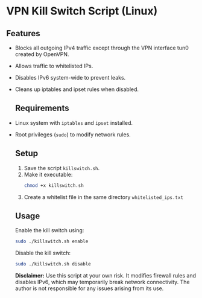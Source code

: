# VPN Kill Switch Script (Linux)

## Features
- Blocks all outgoing IPv4 traffic except through the VPN interface tun0 created by OpenVPN.
- Allows traffic to whitelisted IPs.
- Disables IPv6 system-wide to prevent leaks.
- Cleans up iptables and ipset rules when disabled.

  ## Requirements
- Linux system with `iptables` and `ipset` installed.
- Root privileges (`sudo`) to modify network rules.

  ## Setup
  1. Save the script `killswitch.sh`.
  2. Make it executable:
     ```bash
     chmod +x killswitch.sh
     ```
  3. Create a whitelist file in the same directory `whitelisted_ips.txt`
 
  ## Usage

  Enable the kill switch using:

  ```bash
  sudo ./killswitch.sh enable
  ```
  Disable the kill switch:
  ```bash
  sudo ./killswitch.sh disable
  ```


  **Disclaimer:** Use this script at your own risk. It modifies firewall rules and disables IPv6, which may temporarily break network connectivity. The author is not responsible for any issues arising from its use.



     
